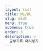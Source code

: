 ```yaml
---
layout: list
title: ML/DL
slug: mldl
menu: true
submenu: true
order: 3
description: >
  공부기록 때려넣기
---
```

